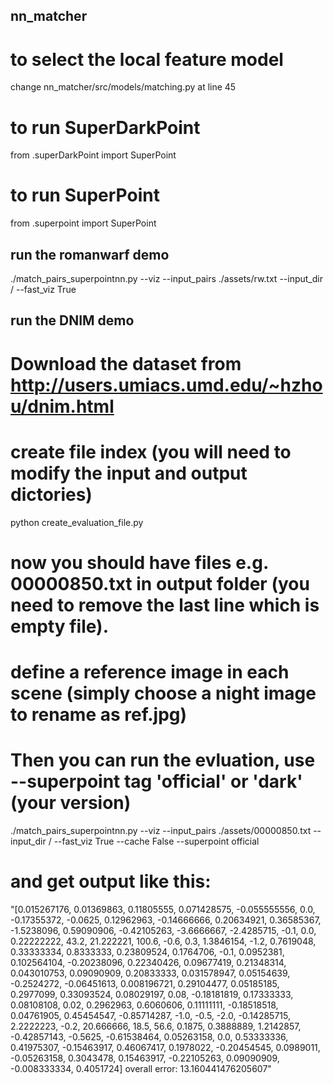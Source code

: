 ## nn_matcher

# to select the local feature model
change nn_matcher/src/models/matching.py at line 45

# to run SuperDarkPoint
from .superDarkPoint import SuperPoint
# to run SuperPoint
from .superpoint import SuperPoint

## run the romanwarf demo
./match_pairs_superpointnn.py --viz --input_pairs ./assets/rw.txt --input_dir / --fast_viz True

## run the DNIM demo

# Download the dataset from http://users.umiacs.umd.edu/~hzhou/dnim.html

# create file index (you will need to modify the input and output dictories)
python create_evaluation_file.py
# now you should have files e.g. 00000850.txt in output folder (you need to remove the last line which is empty file).

# define a reference image in each scene (simply choose a night image to rename as ref.jpg)
 
# Then you can run the evluation, use --superpoint tag 'official' or 'dark' (your version)
./match_pairs_superpointnn.py --viz --input_pairs ./assets/00000850.txt --input_dir / --fast_viz True --cache False --superpoint official

# and get output like this:

"[0.015267176, 0.01369863, 0.11805555, 0.071428575, -0.055555556, 0.0, -0.17355372, -0.0625, 0.12962963, -0.14666666, 0.20634921, 0.36585367, -1.5238096, 0.59090906, -0.42105263, -3.6666667, -2.4285715, -0.1, 0.0, 0.22222222, 43.2, 21.222221, 100.6, -0.6, 0.3, 1.3846154, -1.2, 0.7619048, 0.33333334, 0.8333333, 0.23809524, 0.1764706, -0.1, 0.0952381, 0.102564104, -0.20238096, 0.22340426, 0.09677419, 0.21348314, 0.043010753, 0.09090909, 0.20833333, 0.031578947, 0.05154639, -0.2524272, -0.06451613, 0.008196721, 0.29104477, 0.05185185, 0.2977099, 0.33093524, 0.08029197, 0.08, -0.18181819, 0.17333333, 0.08108108, 0.02, 0.2962963, 0.6060606, 0.11111111, -0.18518518, 0.04761905, 0.45454547, -0.85714287, -1.0, -0.5, -2.0, -0.14285715, 2.2222223, -0.2, 20.666666, 18.5, 56.6, 0.1875, 0.3888889, 1.2142857, -0.42857143, -0.5625, -0.61538464, 0.05263158, 0.0, 0.53333336, 0.41975307, -0.15463917, 0.46067417, 0.1978022, -0.20454545, 0.0989011, -0.05263158, 0.3043478, 0.15463917, -0.22105263, 0.09090909, -0.008333334, 0.4051724]
overall error: 13.160441476205607"


